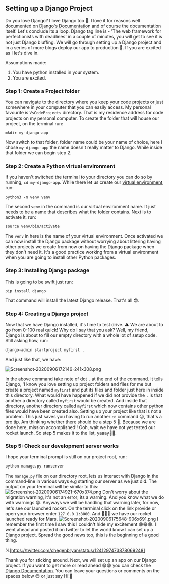 ## Setting up a Django Project

Do you love Django? I love Django too 🍻. I love it for reasons well documented on [Django's Documentation](https://www.djangoproject.com/start/overview/) and of course the documentation itself. Let's conclude its a loop. Django tag line is - 'The web framework for perfectionists with deadlines' in a couple of minutes, you will get to see it is not just Django bluffing. We will go through setting up a Django project and in a series of more blogs deploy our app to production 🚀. If you are excited as I let's dive in.

Assumptions made:
1. You have python installed in your system.
2. You are excited.

### Step 1: Create a Project folder

You can navigate to the directory where you keep your code projects or just somewhere in your computer that you can easily access. My personal favourite is `VsCodeProjects` directory. That is my residence address for code projects on my personal computer. To create the folder that will house our project, on the terminal run:
```shell
mkdir my-django-app
```
Now switch to that folder, folder name could be your name of choice, here I chose `my-django-app` the name doesn't really matter to Django. While inside that folder we can begin step 2.

### Step 2: Create a Python virtual environment

If you haven't switched the terminal to your directory you can do so by running, `cd my-django-app`. While there let us create our [virtual environment](https://packaging.python.org/guides/installing-using-pip-and-virtual-environments/#creating-a-virtual-environment), run:
```shell
python3 -m venv venv
``` 
The second `venv` in the command is our virtual environment name. It just needs to be a name that describes what the folder contains. Next is to activate it, run:
```shell
source venv/bin/activate
```
The `venv` in here is the name of your virtual environment. Once activated we can now install the Django package without worrying about littering having other projects we create from now on having the Django package when they don't need it. It's a good practice working from a virtual environment when you are going to install other Python packages. 
### Step 3: Installing Django package
This is going to be swift just run:
```shell
pip install django
```
That command will install the latest Django release. That's all 😎.

### Step 4: Creating a Django project

Now that we have Django installed, it's time to test drive. ⚠ We are about to go from 0-100 real quick! Why do I say that you ask? Well, my friend, Django is about to fill our empty directory with a whole lot of setup code.  Still asking how, run:
```shell
django-admin startproject myfirst .
```
And just like that, we have:

![Screenshot-20200906172146-241x308.png](https://cdn.hashnode.com/res/hashnode/image/upload/v1599402117238/BpD-AGnJs.png)

In the above command take note of dot `.` at the end of the command. It tells Django,  'I know you love setting up project folders and files for me but create a project named `myfirst` and put its files and folder just here in inside this directory. What would have happened if we did not provide the `.` is that another a directory called `myfirst` would be created. And inside that directory, another directory called `myfirst` which now contains other python files would have been created also. Setting up your project like that is not a problem. This just saves you having to run another `cd` command 😉,  that's a pro tip.
Am thinking whether there should be a step 5 🤔. Because we are done here, mission accomplished!!
Ooh, wait we have not yet tested our rocket launch. So step 5 makes it to the list, yaaay🎉🎉.

### Step 5: Check our development server works

I hope your terminal prompt is still on our project root, run:
```python
python manage.py runserver
```
The `manage.py` file on our directory root, lets us interact with Django in the command-line in various ways e.g starting our server as we just did.
The output on your terminal will be similar to this:
![Screenshot-20200906174921-670x374.png](https://cdn.hashnode.com/res/hashnode/image/upload/v1599403770607/HQ24bYI-l.png)
Don't worry about the migration warning,  it's not an error; its a warning. And you know what we do with warnings 😁. Anyways we will be handling that warning later, for now, let's see our launched rocket.
On the terminal click on the link provide or open your browser enter `127.0.0.1:8000`. And 🥳🥳🥳 we have our rocket launched ready for Mars. 
![Screenshot-20200906175648-906x691.png](https://cdn.hashnode.com/res/hashnode/image/upload/v1599404231572/BEgXm_Mwf.png)
I remember the first time I saw this I couldn't hide my excitement 😁😁😁. I went ahead and posted it on twitter to let the world know I can set up a Django project. Spread the good news too, this is the beginning of a good thing. 

%[https://twitter.com/chegenbryan/status/1241297473878069248]

Thank you for sticking around. Next, we will set up an app on our Django project. If you want to get more or read ahead 😁😁 you can check the [Django Documentation](https://docs.djangoproject.com/en/3.1/intro/tutorial01/). You can leave your questions or comments on the spaces below 😊 or just say Hi!👋   